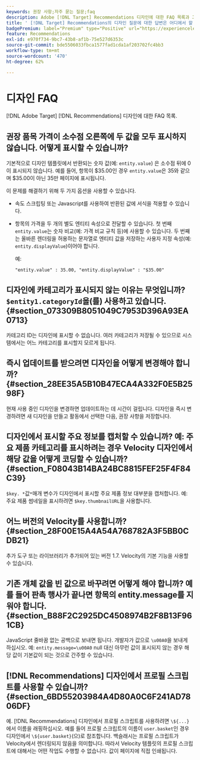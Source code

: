 ```yaml
---
keywords: 권장 사항;자주 묻는 질문;faq
description: Adobe [!DNL Target] Recommendations 디자인에 대한 FAQ 목록과 그에 대한 답변을 검토하십시오.
title: ' [!DNL Target] Recommendations의 디자인 질문에 대한 답변은 어디에서 할 수 있습니까?'
badgePremium: label="Premium" type="Positive" url="https://experienceleague.adobe.com/docs/target/using/introduction/intro.html?lang=en#premium newtab=true" tooltip="Target Premium에 포함된 내용을 확인하십시오."
feature: Recommendations
exl-id: e970f734-9bc7-43b8-af1b-75e527d6353c
source-git-commit: bde5506033fbca1577fad1cda1af203702fc4bb3
workflow-type: tm+mt
source-wordcount: '470'
ht-degree: 62%

---
```


# 디자인 FAQ

[!DNL Adobe Target] [!DNL Recommendations] 디자인에 대한 FAQ 목록.

## 권장 품목 가격이 소수점 오른쪽에 두 값을 모두 표시하지 않습니다. 어떻게 표시할 수 있습니까?

기본적으로 디자인 템플릿에서 반환되는 숫자 값(예: `entity.value`) 은 소수점 뒤에 0이 표시되지 않습니다. 예를 들어, 항목이 $35.00인 경우 `entity.value`은 35와 같으며 $35.00이 아닌 35만 페이지에 표시됩니다.

이 문제를 해결하기 위해 두 가지 옵션을 사용할 수 있습니다.

* 속도 스크립팅 또는 Javascript를 사용하여 반환된 값에 서식을 적용할 수 있습니다.

* 항목의 가격을 두 개의 별도 엔티티 속성으로 전달할 수 있습니다. 첫 번째 `entity.value`는 숫자 비교(예: 가격 비교 규칙 등)에 사용할 수 있습니다. 두 번째는 올바른 렌더링을 허용하는 문자열로 엔티티 값을 저장하는 사용자 지정 속성(예: `entity.displayValue`)이어야 합니다.

  예:

  `"entity.value" : 35.00, "entity.displayValue" : "$35.00"`

## 디자인에 카테고리가 표시되지 않는 이유는 무엇입니까? `$entity1.categoryId`을(를) 사용하고 있습니다. {#section_073309B8051049C7953D396A93EA0713}

카테고리 ID는 디자인에 표시할 수 없습니다. 여러 카테고리가 저장될 수 있으므로 시스템에서는 어느 카테고리를 표시할지 모르게 됩니다.

## 즉시 업데이트를 받으려면 디자인을 어떻게 변경해야 합니까? {#section_28EE35A5B10B47ECA4A332F0E5B2598F}

현재 사용 중인 디자인을 변경하면 업데이트하는 데 시간이 걸립니다. 디자인을 즉시 변경하려면 새 디자인을 만들고 활동에서 선택한 다음, 권장 사항을 저장합니다.

## 디자인에서 표시할 주요 정보를 캡처할 수 있습니까? 예: 주요 제품 카테고리를 표시하려는 경우 Velocity 디자인에서 해당 값을 어떻게 코딩할 수 있습니까? {#section_F08043B14BA24BC8815FEF25F4F84C39}

`$key. *`값`*`매개 변수가 디자인에서 표시할 주요 제품 정보 대부분을 캡처합니다. 예: 주요 제품 썸네일을 표시하려면 `$key.thumbnailURL`을 사용합니다.

## 어느 버전의 Velocity를 사용합니까? {#section_28F00E15A4A54A768782A3F5BB0CDB21}

추가 도구 또는 라이브러리가 추가되어 있는 버전 1.7. Velocity의 기본 기능을 사용할 수 있습니다.

## 기존 개체 값을 빈 값으로 바꾸려면 어떻게 해야 합니까? 예를 들어 판촉 행사가 끝나면 항목의 entity.message를 지워야 합니다. {#section_B88F2C2925DC4508974B2F8B13F961CB}

JavaScript 줄바꿈 없는 공백으로 보내면 됩니다. 개발자가 값으로 `\u00A0`을 보내게 하십시오. 예: `entity.message=\u00A0` null 대신 아무런 값이 표시되지 않는 경우 해당 값이 기본값이 되는 것으로 간주할 수 있습니다.

## [!DNL Recommendations] 디자인에서 프로필 스크립트를 사용할 수 있습니까? {#section_6BD55203984A4D80A0C6F241AD7806DF}

예. [!DNL Recommendations] 디자인에서 프로필 스크립트를 사용하려면 `\${...}`에서 이름을 래핑하십시오. 예를 들어 프로필 스크립트의 이름이 `user.basket`인 경우 디자인에서 `\${user.basket}`(으)로 참조합니다. 백슬래시는 프로필 스크립트가 Velocity에서 렌더링되지 않음을 의미합니다. 따라서 Velocity 템플릿의 프로필 스크립트에 대해서는 어떤 작업도 수행할 수 없습니다. 값이 페이지에 직접 인쇄됩니다.
